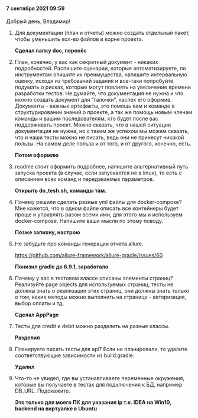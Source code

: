 #### 7 сентября 2021 09:59

Добрый день, Владимир!

1. Для документации (план и отчеты) можно создать отдельный пакет, чтобы уменьшить кол-во файлов в корне проекта.

   **Сделал папку doc, перенёс**

2. План, конечно, у вас как секретный документ - никаких подробностей. Распишите сценарии, которые автоматизируете, по инструментам опишите их преимущества, напишите интервальную оценку, исходя из требований задания и все-таки попробуйте подумать о рисках, которые могут повлиять на увеличение времени разработки тестов. Не думайте, что документация не нужна и что можно создать документ для “галочки”, наспех его оформив. Документы - важные артефакты, это помощь вам и команде в структурировании знаний о проекте, а так же помощь новым членам команды и вашим последователям, кто будет после вас поддерживать проект. Можно сказать, что в нашей ситуации документация не нужна, но с таким же успехом мы можем сказать, что и наши тесты можно не писать, ведь они не принесут никакой пользы. На самом деле польза и от того, и от другого, конечно, есть.

   **Потом оформлю**

3. readme стоит оформить подробнее, напишите альтернативный путь запуска проекта (в случае, если запускается не в linux), то есть с описанием всех команд и передаваемых параметров.

   **Открыть do_tesh.sh, команды там.**

4. Почему решили сделать разные yml файлы для docker-compose? Мне кажется, что в одном файле описать все контейнеры будет проще и управлять разом всеми ими, для этого мы и используем docker-compose. Напишите ваши мысли по этому поводу.

   **Позже запихну, настрою** 

5. Не забудьте про команды генерации отчета allure.

   https://github.com/allure-framework/allure-gradle/issues/60

   **Понизил gradle до 6.9.1, заработало**

6. Почему у вас в тестовом классе описаны элементы страниц? Реализуйте page objects для используемых страниц, тесты не должны знать о реализации этих страниц, они должны знать только о том, какие методы можно выполнить на странице - авторизация, выбор оплаты и тд.

   **Сделал AppPage**

7. Тесты для credit и debit можно разделить на разные классы.

   **Разделил**

8. Планируете писать тесты для api? Если не планировали, то удалите соответствующие зависимости из build.gradle.

   **Удалил**

9. Что-то не увидел, где вы устанавливаете переменные окружения, которые вы получаете в тестах для подключения к БД, например DB_URL. Подскажите.

   **Это только для моего ПК для указания ip т.к. IDEA на Win10, backend на виртуалке в Ubuntu**

   


